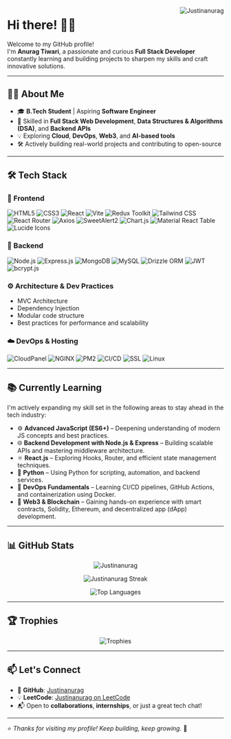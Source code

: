 <!-- Profile Views -->
<p> <img align="right" src="https://komarev.com/ghpvc/?username=Justinanurag" alt="Justinanurag" /> </p>

# Hi there! 👋✨

Welcome to my GitHub profile!  
I'm **Anurag Tiwari**, a passionate and curious **Full Stack Developer** constantly learning and building projects to sharpen my skills and craft innovative solutions.

---

## 👨‍💻 About Me

- 🎓 **B.Tech Student** | Aspiring **Software Engineer**
- 🚀 Skilled in **Full Stack Web Development**, **Data Structures & Algorithms (DSA)**, and **Backend APIs**
- 💡 Exploring **Cloud**, **DevOps**, **Web3**, and **AI-based tools**
- 🛠️ Actively building real-world projects and contributing to open-source

---

## 🛠️ Tech Stack

### 🚀 Frontend
<p align="left">
  <img alt="HTML5" src="https://img.shields.io/badge/HTML5-E34F26?logo=html5&logoColor=white" />
  <img alt="CSS3" src="https://img.shields.io/badge/CSS3-1572B6?logo=css3&logoColor=white" />
  <img alt="React" src="https://img.shields.io/badge/-React-45b8d8?style=flat-square&logo=react&logoColor=white" />
  <img alt="Vite" src="https://img.shields.io/badge/Vite-646CFF?logo=vite&logoColor=white" />
  <img alt="Redux Toolkit" src="https://img.shields.io/badge/Redux_Toolkit-593D88?logo=redux&logoColor=white" />
  <img alt="Tailwind CSS" src="https://img.shields.io/badge/Tailwind_CSS-38B2AC?logo=tailwind-css&logoColor=white" />
  <img alt="React Router" src="https://img.shields.io/badge/React_Router_DOM-CA4245?logo=react-router&logoColor=white" />
  <img alt="Axios" src="https://img.shields.io/badge/Axios-5A29E4?logo=axios&logoColor=white" />
  <img alt="SweetAlert2" src="https://img.shields.io/badge/SweetAlert2-FF4560?logo=sweetalert&logoColor=white" />
  <img alt="Chart.js" src="https://img.shields.io/badge/react--chartjs--2-FE9A00?logo=chart.js&logoColor=white" />
  <img alt="Material React Table" src="https://img.shields.io/badge/Material_React_Table-0081CB?logo=material-ui&logoColor=white" />
  <img alt="Lucide Icons" src="https://img.shields.io/badge/Lucide_Icons-000000?logo=lucide&logoColor=white" />
</p>

### 🧱 Backend
<p align="left">
  <img alt="Node.js" src="https://img.shields.io/badge/Node.js-339933?logo=node.js&logoColor=white" />
  <img alt="Express.js" src="https://img.shields.io/badge/Express.js-000000?logo=express&logoColor=white" />
  <img alt="MongoDB" src="https://img.shields.io/badge/MongoDB-47A248?logo=mongodb&logoColor=white" />
  <img alt="MySQL" src="https://img.shields.io/badge/MySQL-4479A1?logo=mysql&logoColor=white" />
  <img alt="Drizzle ORM" src="https://img.shields.io/badge/Drizzle_ORM-00C7B7?logo=datagrip&logoColor=white" />
  <img alt="JWT" src="https://img.shields.io/badge/JWT-000000?logo=jsonwebtokens&logoColor=white" />
  <img alt="bcrypt.js" src="https://img.shields.io/badge/bcrypt.js-00599C?logo=security&logoColor=white" />
</p>

### ⚙️ Architecture & Dev Practices
- MVC Architecture
- Dependency Injection
- Modular code structure
- Best practices for performance and scalability

### ☁️ DevOps & Hosting
<p align="left">
  <img alt="CloudPanel" src="https://img.shields.io/badge/CloudPanel-1D3557?logo=linux&logoColor=white" />
  <img alt="NGINX" src="https://img.shields.io/badge/NGINX-269539?logo=nginx&logoColor=white" />
  <img alt="PM2" src="https://img.shields.io/badge/PM2-2B037A?logo=pm2&logoColor=white" />
  <img alt="CI/CD" src="https://img.shields.io/badge/CI/CD-222222?logo=github-actions&logoColor=white" />
  <img alt="SSL" src="https://img.shields.io/badge/SSL_Certified-0C7C59?logo=letsencrypt&logoColor=white" />
  <img alt="Linux" src="https://img.shields.io/badge/Linux_Server-000000?logo=linux&logoColor=white" />
</p>

---

## 📚 Currently Learning

I'm actively expanding my skill set in the following areas to stay ahead in the tech industry:

- ⚙️ **Advanced JavaScript (ES6+)** – Deepening understanding of modern JS concepts and best practices.
- 🌐 **Backend Development with Node.js & Express** – Building scalable APIs and mastering middleware architecture.
- ⚛️ **React.js** – Exploring Hooks, Router, and efficient state management techniques.
- 🐍 **Python** – Using Python for scripting, automation, and backend services.
- 🚀 **DevOps Fundamentals** – Learning CI/CD pipelines, GitHub Actions, and containerization using Docker.
- 🔗 **Web3 & Blockchain** – Gaining hands-on experience with smart contracts, Solidity, Ethereum, and decentralized app (dApp) development.

---

## 📊 GitHub Stats

<p align="center">
  <img src="https://github-readme-stats.vercel.app/api?username=Justinanurag&show_icons=true&locale=en" alt="Justinanurag" />
</p>
<p align="center">
  <img src="https://github-readme-streak-stats.herokuapp.com?user=Justinanurag&theme=meta-light" alt="Justinanurag Streak" />
</p>
<p align="center">
  <img src="https://github-readme-stats.vercel.app/api/top-langs?username=Justinanurag&show_icons=true&locale=en&layout=compact" alt="Top Languages" />
</p>

---

## 🏆 Trophies

<p align="center">
  <img src="https://github-profile-trophy.vercel.app/?username=Justinanurag&theme=darkhub" alt="Trophies" />
</p>

---

## 📫 Let's Connect

- 🔗 **GitHub**: [Justinanurag](https://github.com/Justinanurag)
- 💡 **LeetCode**: [Justinanurag on LeetCode](https://leetcode.com/u/Justinanurag0_2/)
- 📬 Open to **collaborations**, **internships**, or just a great tech chat!

---

⭐ *Thanks for visiting my profile! Keep building, keep growing.* 🌱
